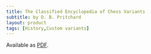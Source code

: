 ```yaml
---
title: The Classified Encyclopedia of Chess Variants
subtitle: by D. B. Pritchard
layout: product
tags: [History,Custom variants]
---
```

Available as [PDF](http://www.jsbeasley.co.uk/encyc.htm).
